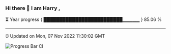 ### Hi there 👋 I am Harry , 

⏳ Year progress { █████████████████████████▁▁▁▁▁ } 85.06 %

---

⏰ Updated on Mon, 07 Nov 2022 11:30:02 GMT

![Progress Bar CI](https://github.com/duykhang68/duykhang68/workflows/Progress%20Bar%20CI/badge.svg)
